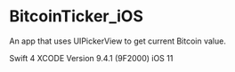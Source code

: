 # BitcoinTicker_iOS

An app that uses UIPickerView to get current Bitcoin value.

Swift 4 XCODE Version 9.4.1 (9F2000) iOS 11
